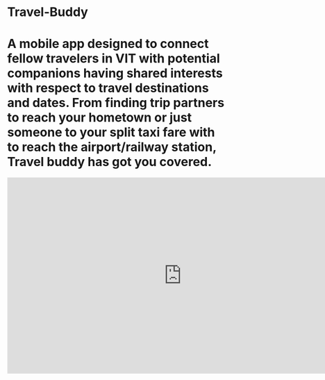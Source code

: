 


# Travel-Buddy
# A mobile app designed to connect fellow travelers in VIT with potential companions having shared interests with respect to travel destinations and dates. From finding trip partners to reach your hometown or just someone to your split taxi fare with to reach the airport/railway station, Travel buddy has got you covered.
<iframe style="border: 1px solid rgba(0, 0, 0, 0.1);" width="800" height="450" src="https://embed.figma.com/slides/us44YDA9U6eVn0k1CSsMcD/Travel-Buddy?node-id=3-117&embed-host=share" allowfullscreen></iframe>

